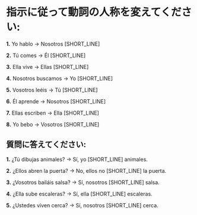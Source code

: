 # 指示に従って動詞の人称を変えてください:

**1.** Yo hablo → Nosotros [SHORT_LINE]

**2.** Tú comes → Él [SHORT_LINE]

**3.** Ella vive → Ellas [SHORT_LINE]

**4.** Nosotros buscamos → Yo [SHORT_LINE]

**5.** Vosotros leéis → Tú [SHORT_LINE]

**6.** Él aprende → Nosotros [SHORT_LINE]

**7.** Ellas escriben → Ella [SHORT_LINE]

**8.** Yo bebo → Vosotros [SHORT_LINE]

## 質問に答えてください:

**1.** ¿Tú dibujas animales? → Sí, yo [SHORT_LINE] animales.

**2.** ¿Ellos abren la puerta? → No, ellos no [SHORT_LINE] la puerta.

**3.** ¿Vosotros bailáis salsa? → Sí, nosotros [SHORT_LINE] salsa.

**4.** ¿Ella sube escaleras? → Sí, ella [SHORT_LINE] escaleras.

**5.** ¿Ustedes viven cerca? → Sí, nosotros [SHORT_LINE] cerca.